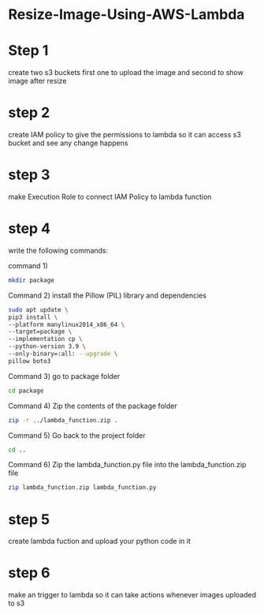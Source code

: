 # Resize-Image-Using-AWS-Lambda


# Step 1

create two s3 buckets first one to upload the image and second to show image after resize

# step 2

create IAM policy to give the permissions to lambda so it can access s3 bucket and see any change happens

# step 3

make Execution Role to connect IAM Policy to lambda function

# step 4

write the following commands:

command 1)

```bash
mkdir package
```
Command 2) install the Pillow (PIL) library and dependencies

```bash
sudo apt update \
pip3 install \
--platform manylinux2014_x86_64 \
--target=package \
--implementation cp \
--python-version 3.9 \
--only-binary=:all: --upgrade \
pillow boto3
```
Command 3) go to package folder

```bash
cd package
```
Command 4) Zip the contents of the package folder

```bash
zip -r ../lambda_function.zip .
```
Command 5) Go back to the project folder

```bash
cd ..
```
Command 6) Zip the lambda_function.py file into the lambda_function.zip file

```bash
zip lambda_function.zip lambda_function.py
```

# step 5

create lambda fuction and upload your python code in it

# step 6

make an trigger to lambda so it can take actions whenever images uploaded to s3
